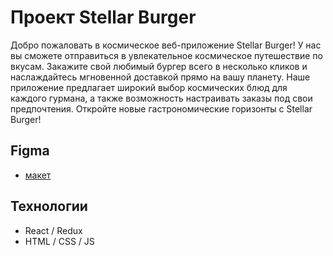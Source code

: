 # Проект Stellar Burger 

Добро пожаловать в космическое веб-приложение Stellar Burger! У нас вы сможете отправиться в увлекательное космическое путешествие по вкусам. Закажите свой любимый бургер всего в несколько кликов и наслаждайтесь мгновенной доставкой прямо на вашу планету. Наше приложение предлагает широкий выбор космических блюд для каждого гурмана, а также возможность настраивать заказы под свои предпочтения. Откройте новые гастрономические горизонты с Stellar Burger!

## Figma 
- [макет](https://www.figma.com/file/Cw6N4OO8K4ewQ6I4xfzU3X/React_Stellar_Burger?node-id=724%3A432&mode=dev)

## Технологии
- React / Redux
- HTML / CSS / JS
